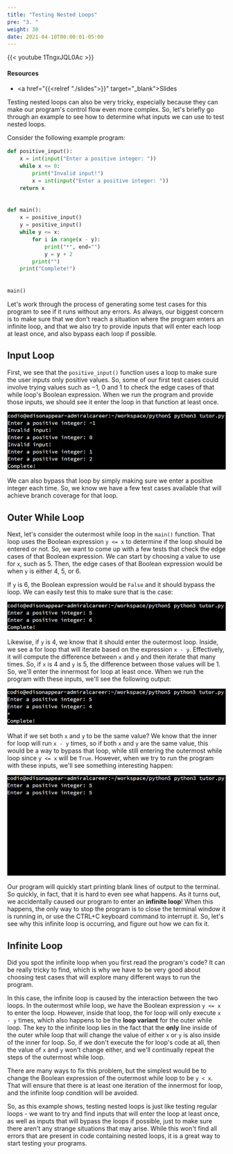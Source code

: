 ```yaml
---
title: "Testing Nested Loops"
pre: "3. "
weight: 30
date: 2021-04-10T00:00:01-05:00
---
```


{{< youtube 1TngxJQL0Ac >}}

#### Resources

* <a href="{{<relref "./slides">}}" target="_blank">Slides</a>

Testing nested loops can also be very tricky, especially because they can make our program's control flow even more complex. So, let's briefly go through an example to see how to determine what inputs we can use to test nested loops.

Consider the following example program:

```python
def positive_input():
    x = int(input("Enter a positive integer: "))
    while x <= 0:
        print("Invalid input!")
        x = int(input("Enter a positive integer: "))
    return x


def main():
    x = positive_input()
    y = positive_input()
    while y <= x:
        for i in range(x - y):
            print("*", end="")
            y = y + 2
        print("")
    print("Complete!")


main()
```

Let's work through the process of generating some test cases for this program to see if it runs without any errors. As always, our biggest concern is to make sure that we don't reach a situation where the program enters an infinite loop, and that we also try to provide inputs that will enter each loop at least once, and also bypass each loop if possible.

## Input Loop

First, we see that the `positive_input()` function uses a loop to make sure the user inputs only positive values. So, some of our first test cases could involve trying values such as $-1$, $0$ and $1$ to check the edge cases of that while loop's Boolean expression. When we run the program and provide those inputs, we should see it enter the loop in that function at least once.

![Output 2](/images/lab12/output2.png)

We can also bypass that loop by simply making sure we enter a positive integer each time. So, we know we have a few test cases available that will achieve branch coverage for that loop.

## Outer While Loop

Next, let's consider the outermost while loop in the `main()` function. That loop uses the Boolean expression `y <= x` to determine if the loop should be entered or not. So, we want to come up with a few tests that check the edge cases of that Boolean expression. We can start by choosing a value to use for `x`, such as $5$. Then, the edge cases of that Boolean expression would be when `y` is either $4$, $5$, or $6$. 

If `y` is $6$, the Boolean expression would be `False` and it should bypass the loop. We can easily test this to make sure that is the case:

![Output 3](/images/lab12/output3.png)

Likewise, if `y` is $4$, we know that it should enter the outermost loop. Inside, we see a for loop that will iterate based on the expression `x - y`. Effectively, it will compute the difference between `x` and `y` and then iterate that many times. So, if `x` is $4$ and `y` is $5$, the difference between those values will be $1$. So, we'll enter the innermost for loop at least once. When we run the program with these inputs, we'll see the following output:

![Output 4](/images/lab12/output4.png)

What if we set both `x` and `y` to be the same value? We know that the inner for loop will run `x - y` times, so if both `x` and `y` are the same value, this would be a way to bypass that loop, while still entering the outermost while loop since `y <= x` will be `True`. However, when we try to run the program with these inputs, we'll see something interesting happen:

![Output 5](/images/lab12/output5.png)

Our program will quickly start printing blank lines of output to the terminal. So quickly, in fact, that it is hard to even see what happens. As it turns out, we accidentally caused our program to enter an **infinite loop**! When this happens, the only way to stop the program is to close the terminal window it is running in, or use the CTRL+C keyboard command to interrupt it. So, let's see why this infinite loop is occurring, and figure out how we can fix it.

## Infinite Loop

Did you spot the infinite loop when you first read the program's code? It can be really tricky to find, which is why we have to be very good about choosing test cases that will explore many different ways to run the program.

In this case, the infinite loop is caused by the interaction between the two loops. In the outermost while loop, we have the Boolean expression `y <= x` to enter the loop. However, inside that loop, the for loop will only execute `x - y` times, which also happens to be the **loop variant** for the outer while loop. The key to the infinite loop lies in the fact that the **only** line inside of the outer while loop that will change the value of either `x` or `y` is also inside of the inner for loop. So, if we don't execute the for loop's code at all, then the value of `x` and `y` won't change either, and we'll continually repeat the steps of the outermost while loop.

There are many ways to fix this problem, but the simplest would be to change the Boolean expression of the outermost while loop to be `y < x`. That will ensure that there is at least one iteration of the innermost for loop, and the infinite loop condition will be avoided.

So, as this example shows, testing nested loops is just like testing regular loops - we want to try and find inputs that will enter the loop at least once, as well as inputs that will bypass the loops if possible, just to make sure there aren't any strange situations that may arise. While this won't find all errors that are present in code containing nested loops, it is a great way to start testing your programs. 